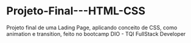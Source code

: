 # Projeto-Final---HTML-CSS
Projeto final de uma Lading Page, aplicando conceito de CSS, como animation e transition, feito no bootcamp DIO - TQI FullStack Developer
